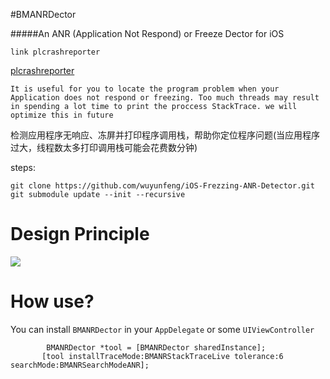 
#BMANRDector

#####An ANR (Application Not Respond) or Freeze Dector for iOS

`link plcrashreporter`

[plcrashreporter](https://github.com/plausiblelabs/plcrashreporter)


`It is useful for you to locate the program problem when your Application does not respond or freezing. Too much threads may result in spending a lot time to print the proccess StackTrace. we will optimize this in future`

检测应用程序无响应、冻屏并打印程序调用栈，帮助你定位程序问题(当应用程序过大，线程数太多打印调用栈可能会花费数分钟)

steps:

`git clone https://github.com/wuyunfeng/iOS-Frezzing-ANR-Detector.git`
`git submodule update --init --recursive`


Design Principle
========================

![](http://p1.bpimg.com/567571/c16a5aa6e9c238ac.jpg)
    


How use?
========================
You can install `BMANRDector` in your `AppDelegate` or some `UIViewController`

            BMANRDector *tool = [BMANRDector sharedInstance];
           [tool installTraceMode:BMANRStackTraceLive tolerance:6 searchMode:BMANRSearchModeANR];


